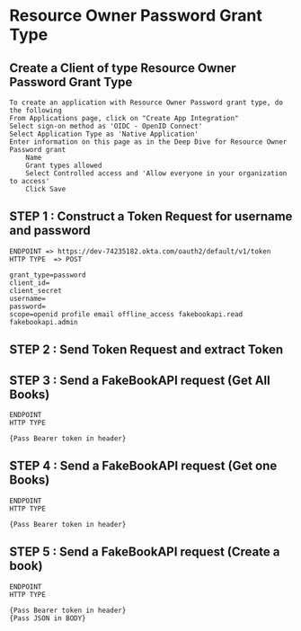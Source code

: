 # Resource Owner Password Grant Type

## Create a Client of type Resource Owner Password Grant Type

```less
To create an application with Resource Owner Password grant type, do the following
From Applications page, click on "Create App Integration"
Select sign-on method as 'OIDC - OpenID Connect'
Select Application Type as 'Native Application'
Enter information on this page as in the Deep Dive for Resource Owner Password grant
    Name 
    Grant types allowed 
    Select Controlled access and 'Allow everyone in your organization to access'
    Click Save
```

## STEP 1 : Construct a Token Request for username and password

```less
ENDPOINT => https://dev-74235182.okta.com/oauth2/default/v1/token
HTTP TYPE  => POST

grant_type=password
client_id=
client_secret
username=
password=
scope=openid profile email offline_access fakebookapi.read fakebookapi.admin
```

## STEP 2 : Send Token Request and extract Token

## STEP 3 : Send a FakeBookAPI request (Get All Books)

```less
ENDPOINT
HTTP TYPE  

{Pass Bearer token in header}
```

## STEP 4 : Send a FakeBookAPI request (Get one Books)

```less
ENDPOINT
HTTP TYPE  

{Pass Bearer token in header}
```

## STEP 5 : Send a FakeBookAPI request (Create a book)

```less
ENDPOINT
HTTP TYPE  

{Pass Bearer token in header}
{Pass JSON in BODY}
```
